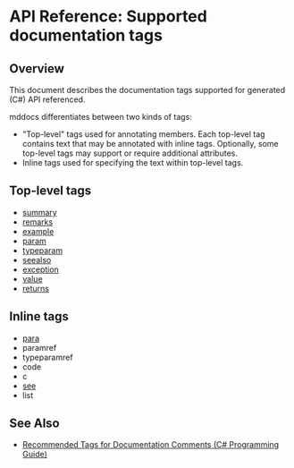 # API Reference: Supported documentation tags

## Overview

This document describes the documentation tags supported for generated
(C#) API referenced.

mddocs differentiates between two kinds of tags:

- "Top-level" tags used for annotating members. Each top-level tag contains
  text that may be annotated with inline tags.
  Optionally, some top-level tags may support or require additional attributes.
- Inline tags used for specifying the text within top-level tags.

## Top-level tags

- [summary](./tags/summary.md)
- [remarks](./tags/remarks.md)
- [example](./tags/example.md)
- [param](./tags/param.md)
- [typeparam](./tags/typeparam.md)
- [seealso](./tags/seealso.md)
- [exception](./tags/exception.md)
- [value](./tags/value.md)
- [returns](./tags/returns.md)

## Inline tags

- [para](./tags/para.md)
- paramref
- typeparamref
- code
- c
- [see](./tags/see.md)
- list

## See Also

- [Recommended Tags for Documentation Comments (C# Programming Guide)](https://docs.microsoft.com/en-us/dotnet/csharp/programming-guide/xmldoc/recommended-tags-for-documentation-comments)
